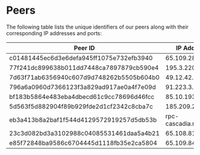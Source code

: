 # Peers

The following table lists the unique identifiers of our peers along with their corresponding IP addresses and ports:

| Peer ID                                  | IP Address and Port            |
| ---------------------------------------- | ------------------------------ |
| c01481445ec6d3e6defa945ff1075e732efb3940 | 65.109.28.226:19656            |
| 77f241dc899638b011dd7448ca7897879cb590e4 | 195.3.220.22:11656             |
| 7d63f71ab6356940c607d9d748262b5505b604b0 | 49.12.42.105:26656             |
| 796a6a0960d7366123f3a829ad917ae0a4f7e09d | 91.223.3.190:55796             |
| bf183b5864e483eba4dbecd61c9cc78696d46fcc | 85.10.193.246:34656            |
| 5d563f5d882904f89b929fde2d1cf2342c8cba7c | 185.209.223.64:26656           |
| eb3a413b8a2baf1f544d4129572919257d5db53b | rpc-cascadia.nodeist.net:28656 |
| 23c3d082bd3a3102988c04085531461daa5a4b21 | 65.108.81.122:26656            |
| e85f72848ba9586c6704445d1118fb35e2ca5804 | 65.109.84.33:38656             |
